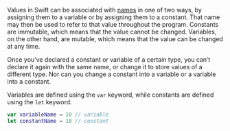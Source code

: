 Values in Swift can be associated with [names][naming] in one of two ways, by assigning them to a variable or by assigning them to a constant. That name may then be used to refer to that value throughout the program. Constants are immutable, which means that the value cannot be changed. Variables, on the other hand, are mutable, which means that the value can be changed at any time.

Once you’ve declared a constant or variable of a certain type, you can’t declare it again with the same name, or change it to store values of a different type. Nor can you change a constant into a variable or a variable into a constant.

Variables are defined using the `var` keyword, while constants are defined using the `let` keyword.

```swift
var variableName = 10 // variable
let constantName = 10 // constant
```

[naming]: https://docs.swift.org/swift-book/LanguageGuide/TheBasics.html#ID313
